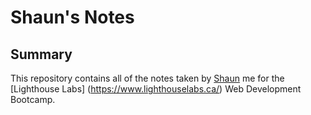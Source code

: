 # Shaun's Notes

## Summary

This repository contains all of the notes taken by [Shaun](https://github.com/Connecshaun) me for the [Lighthouse Labs] (https://www.lighthouselabs.ca/) Web Development Bootcamp.